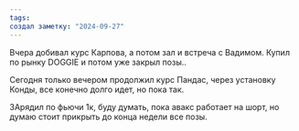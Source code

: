 ```yaml
---
tags: 
создал заметку: "2024-09-27"
---
```

Вчера добивал курс Карпова, а потом зал и встреча с Вадимом. Купил по рынку DOGGIE и потом уже закрыл позы..

Сегодня только вечером продолжил курс Пандас, через установку Конды, все конечно долго идет, но пока так.

ЗАрядил по фьючи 1к, буду думать, пока авакс работает на шорт, но думаю стоит прикрыть до конца недели все позы.
